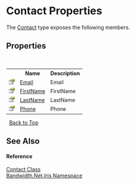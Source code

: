 ﻿# Contact Properties
 

The <a href ="T_Bandwidth_Net_Iris_Contact.md">Contact</a> type exposes the following members.


## Properties
&nbsp;<table><tr><th></th><th>Name</th><th>Description</th></tr><tr><td>![Public property](media/pubproperty.gif "Public property")</td><td><a href ="P_Bandwidth_Net_Iris_Contact_Email.md">Email</a></td><td>
Email</td></tr><tr><td>![Public property](media/pubproperty.gif "Public property")</td><td><a href ="P_Bandwidth_Net_Iris_Contact_FirstName.md">FirstName</a></td><td>
FirstName</td></tr><tr><td>![Public property](media/pubproperty.gif "Public property")</td><td><a href ="P_Bandwidth_Net_Iris_Contact_LastName.md">LastName</a></td><td>
LastName</td></tr><tr><td>![Public property](media/pubproperty.gif "Public property")</td><td><a href ="P_Bandwidth_Net_Iris_Contact_Phone.md">Phone</a></td><td>
Phone</td></tr></table>&nbsp;
<a href="#contact-properties">Back to Top</a>

## See Also


#### Reference
<a href ="T_Bandwidth_Net_Iris_Contact.md">Contact Class</a><br /><a href ="N_Bandwidth_Net_Iris.md">Bandwidth.Net.Iris Namespace</a><br />